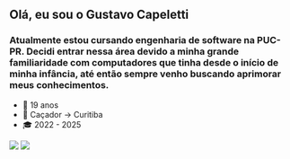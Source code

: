 ## Olá, eu sou o Gustavo Capeletti

### Atualmente estou cursando engenharia de software na PUC-PR. Decidi entrar nessa área devido a minha grande familiaridade com computadores que tinha desde o início de minha infância, até então sempre venho buscando aprimorar meus conhecimentos.

- 👦 19 anos
- 🏡 Caçador -> Curitiba
- 🎓 2022 - 2025

<div>
<a href='https://www.linkedin.com/in/gustavo-dos-santos-capeletti-98b37522b/'> <img src='https://img.shields.io/badge/LinkedIn-0077B5?style=for-the-badge&logo=linkedin&logoColor=white'></a> <a href='https://www.instagram.com/gustavo_capeletti/'> <img src='https://img.shields.io/badge/Instagram-E4405F?style=for-the-badge&logo=instagram&logoColor=white'></a>
</div>
